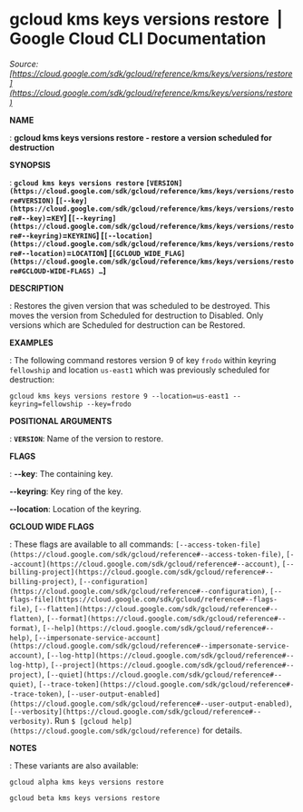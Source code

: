 # gcloud kms keys versions restore  |  Google Cloud CLI Documentation

*Source: [https://cloud.google.com/sdk/gcloud/reference/kms/keys/versions/restore](https://cloud.google.com/sdk/gcloud/reference/kms/keys/versions/restore)*

**NAME**

: **gcloud kms keys versions restore - restore a version scheduled for destruction**

**SYNOPSIS**

: **`gcloud kms keys versions restore` `[VERSION](https://cloud.google.com/sdk/gcloud/reference/kms/keys/versions/restore#VERSION)` [`[--key](https://cloud.google.com/sdk/gcloud/reference/kms/keys/versions/restore#--key)`=`KEY`] [`[--keyring](https://cloud.google.com/sdk/gcloud/reference/kms/keys/versions/restore#--keyring)`=`KEYRING`] [`[--location](https://cloud.google.com/sdk/gcloud/reference/kms/keys/versions/restore#--location)`=`LOCATION`] [`[GCLOUD_WIDE_FLAG](https://cloud.google.com/sdk/gcloud/reference/kms/keys/versions/restore#GCLOUD-WIDE-FLAGS) …`]**

**DESCRIPTION**

: Restores the given version that was scheduled to be destroyed.
This moves the version from Scheduled for destruction to Disabled. Only versions
which are Scheduled for destruction can be Restored.

**EXAMPLES**

: The following command restores version 9 of key `frodo` within
keyring `fellowship` and location `us-east1` which was
previously scheduled for destruction:

```
gcloud kms keys versions restore 9 --location=us-east1 --keyring=fellowship --key=frodo
```

**POSITIONAL ARGUMENTS**

: **`VERSION`**:
Name of the version to restore.

**FLAGS**

: **--key**:
The containing key.

**--keyring**:
Key ring of the key.

**--location**:
Location of the keyring.

**GCLOUD WIDE FLAGS**

: These flags are available to all commands: `[--access-token-file](https://cloud.google.com/sdk/gcloud/reference#--access-token-file)`,
`[--account](https://cloud.google.com/sdk/gcloud/reference#--account)`, `[--billing-project](https://cloud.google.com/sdk/gcloud/reference#--billing-project)`,
`[--configuration](https://cloud.google.com/sdk/gcloud/reference#--configuration)`,
`[--flags-file](https://cloud.google.com/sdk/gcloud/reference#--flags-file)`,
`[--flatten](https://cloud.google.com/sdk/gcloud/reference#--flatten)`, `[--format](https://cloud.google.com/sdk/gcloud/reference#--format)`, `[--help](https://cloud.google.com/sdk/gcloud/reference#--help)`, `[--impersonate-service-account](https://cloud.google.com/sdk/gcloud/reference#--impersonate-service-account)`,
`[--log-http](https://cloud.google.com/sdk/gcloud/reference#--log-http)`,
`[--project](https://cloud.google.com/sdk/gcloud/reference#--project)`, `[--quiet](https://cloud.google.com/sdk/gcloud/reference#--quiet)`, `[--trace-token](https://cloud.google.com/sdk/gcloud/reference#--trace-token)`, `[--user-output-enabled](https://cloud.google.com/sdk/gcloud/reference#--user-output-enabled)`,
`[--verbosity](https://cloud.google.com/sdk/gcloud/reference#--verbosity)`.
Run `$ [gcloud help](https://cloud.google.com/sdk/gcloud/reference)` for details.

**NOTES**

: These variants are also available:

```
gcloud alpha kms keys versions restore
```

```
gcloud beta kms keys versions restore
```